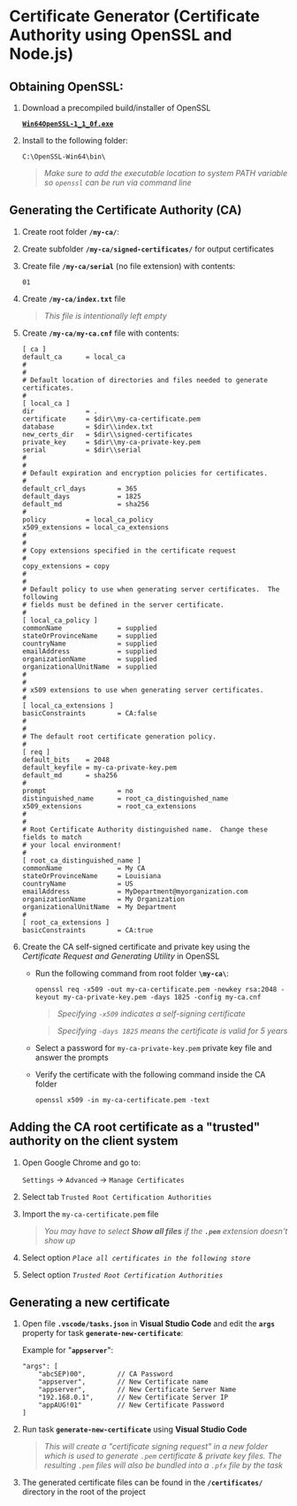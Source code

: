 # Certificate Generator (Certificate Authority using OpenSSL and Node.js)

## Obtaining OpenSSL:

1.  Download a precompiled build/installer of OpenSSL

    [**`Win64OpenSSL-1_1_0f.exe`**](https://slproweb.com/products/Win32OpenSSL.html ) 

2.  Install to the following folder:
    ```
    C:\OpenSSL-Win64\bin\
    ```
    > *Make sure to add the executable location to system PATH variable so `openssl` can be run via command line*

## Generating the Certificate Authority (CA)

1.  Create root folder **`/my-ca/`**:

2.  Create subfolder **`/my-ca/signed-certificates/`** for output certificates

3.  Create file **`/my-ca/serial`** (no file extension) with contents:
    ```
    01
    ```

4.  Create **`/my-ca/index.txt`** file 
    > *This file is intentionally left empty*

5.  Create **`/my-ca/my-ca.cnf`** file with contents:
    ```
    [ ca ]
    default_ca      = local_ca
    #
    #
    # Default location of directories and files needed to generate certificates.
    #
    [ local_ca ]
    dir             = .
    certificate     = $dir\\my-ca-certificate.pem
    database        = $dir\\index.txt
    new_certs_dir   = $dir\\signed-certificates
    private_key     = $dir\\my-ca-private-key.pem
    serial          = $dir\\serial
    #
    #
    # Default expiration and encryption policies for certificates.
    #
    default_crl_days        = 365
    default_days            = 1825
    default_md              = sha256
    #
    policy          = local_ca_policy
    x509_extensions = local_ca_extensions
    #
    #
    # Copy extensions specified in the certificate request
    #
    copy_extensions = copy
    #
    #
    # Default policy to use when generating server certificates.  The following
    # fields must be defined in the server certificate.
    #
    [ local_ca_policy ]
    commonName              = supplied
    stateOrProvinceName     = supplied
    countryName             = supplied
    emailAddress            = supplied
    organizationName        = supplied
    organizationalUnitName  = supplied
    #
    #
    # x509 extensions to use when generating server certificates.
    #
    [ local_ca_extensions ]
    basicConstraints        = CA:false
    #
    #
    # The default root certificate generation policy.
    #
    [ req ]
    default_bits    = 2048
    default_keyfile = my-ca-private-key.pem
    default_md      = sha256
    #
    prompt                  = no
    distinguished_name      = root_ca_distinguished_name
    x509_extensions         = root_ca_extensions
    #
    #
    # Root Certificate Authority distinguished name.  Change these fields to match
    # your local environment!
    #
    [ root_ca_distinguished_name ]
    commonName              = My CA
    stateOrProvinceName     = Louisiana
    countryName             = US
    emailAddress            = MyDepartment@myorganization.com
    organizationName        = My Organization
    organizationalUnitName  = My Department
    #
    [ root_ca_extensions ]
    basicConstraints        = CA:true
    ```

6. Create the CA self-signed certificate and private key using the *Certificate Request and Generating Utility* in OpenSSL

    -   Run the following command from root folder **`\my-ca\`**:
        ```
        openssl req -x509 -out my-ca-certificate.pem -newkey rsa:2048 -keyout my-ca-private-key.pem -days 1825 -config my-ca.cnf
        ```
        > *Specifying `-x509` indicates a self-signing certificate*

        > *Specifying `-days 1825` means the certificate is valid for 5 years*

    -   Select a password for `my-ca-private-key.pem` private key file and answer the prompts

    -   Verify the certificate with the following command inside the CA folder
        ```
        openssl x509 -in my-ca-certificate.pem -text
        ```

## Adding the CA root certificate as a "trusted" authority on the client system

1.  Open Google Chrome and go to:

    `Settings` -> `Advanced` -> `Manage Certificates`

2.  Select tab `Trusted Root Certification Authorities`

3.  Import the `my-ca-certificate.pem` file 
    > *You may have to select **Show all files** if the **`.pem`** extension doesn't show up*
    
4.  Select option *`Place all certificates in the following store`* 

5.  Select option *`Trusted Root Certification Authorities`*

## Generating a new certificate

1.  Open file **`.vscode/tasks.json`** in **Visual Studio Code** and edit the **`args`** property for task **`generate-new-certificate`**:

    Example for "**`appserver`**":
    ```
    "args": [
        "abcSEP)00",        // CA Password
        "appserver",        // New Certificate name
        "appserver",        // New Certificate Server Name
        "192.168.0.1",      // New Certificate Server IP
        "appAUG!01"         // New Certificate Password
    ]
    ```

2.  Run task **`generate-new-certificate`** using **Visual Studio Code** 
    > *This will create a "certificate signing request" in a new folder which is used to generate `.pem` certificate & private key files.  The resulting `.pem` files will also be bundled into a `.pfx` file by the task*

3.  The generated certificate files can be found in the **`/certificates/`** directory in the root of the project